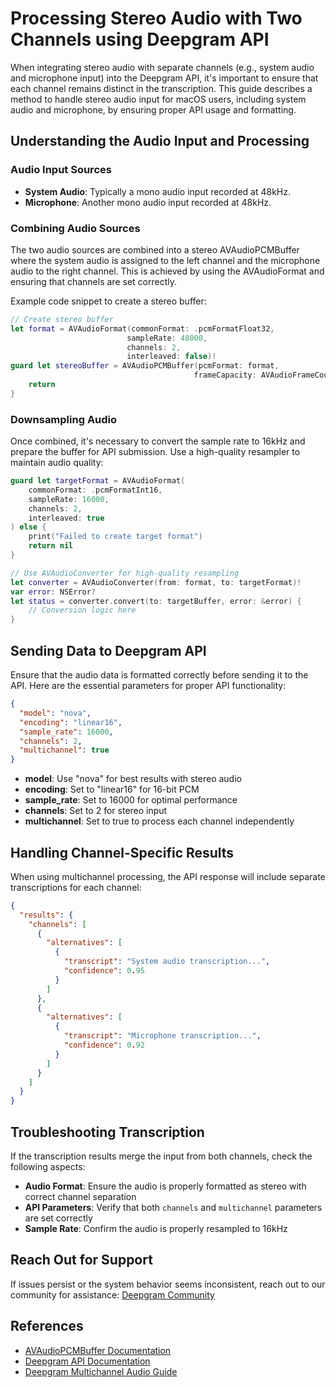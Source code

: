 # Processing Stereo Audio with Two Channels using Deepgram API

When integrating stereo audio with separate channels (e.g., system audio and microphone input) into the Deepgram API, it's important to ensure that each channel remains distinct in the transcription. This guide describes a method to handle stereo audio input for macOS users, including system audio and microphone, by ensuring proper API usage and formatting.

## Understanding the Audio Input and Processing

### Audio Input Sources
- **System Audio**: Typically a mono audio input recorded at 48kHz.
- **Microphone**: Another mono audio input recorded at 48kHz.

### Combining Audio Sources
The two audio sources are combined into a stereo AVAudioPCMBuffer where the system audio is assigned to the left channel and the microphone audio to the right channel. This is achieved by using the AVAudioFormat and ensuring that channels are set correctly.

Example code snippet to create a stereo buffer:
```swift
// Create stereo buffer
let format = AVAudioFormat(commonFormat: .pcmFormatFloat32,
                          sampleRate: 48000,
                          channels: 2,
                          interleaved: false)!
guard let stereoBuffer = AVAudioPCMBuffer(pcmFormat: format,
                                         frameCapacity: AVAudioFrameCount(chunkSize)) else {
    return
}
```

### Downsampling Audio
Once combined, it's necessary to convert the sample rate to 16kHz and prepare the buffer for API submission. Use a high-quality resampler to maintain audio quality:

```swift
guard let targetFormat = AVAudioFormat(
    commonFormat: .pcmFormatInt16,
    sampleRate: 16000,
    channels: 2,
    interleaved: true
) else {
    print("Failed to create target format")
    return nil
}

// Use AVAudioConverter for high-quality resampling
let converter = AVAudioConverter(from: format, to: targetFormat)!
var error: NSError?
let status = converter.convert(to: targetBuffer, error: &error) { 
    // Conversion logic here
}
```

## Sending Data to Deepgram API
Ensure that the audio data is formatted correctly before sending it to the API. Here are the essential parameters for proper API functionality:

```json
{
  "model": "nova",
  "encoding": "linear16",
  "sample_rate": 16000,
  "channels": 2,
  "multichannel": true
}
```

- **model**: Use "nova" for best results with stereo audio
- **encoding**: Set to "linear16" for 16-bit PCM
- **sample_rate**: Set to 16000 for optimal performance
- **channels**: Set to 2 for stereo input
- **multichannel**: Set to true to process each channel independently

## Handling Channel-Specific Results

When using multichannel processing, the API response will include separate transcriptions for each channel:

```json
{
  "results": {
    "channels": [
      {
        "alternatives": [
          {
            "transcript": "System audio transcription...",
            "confidence": 0.95
          }
        ]
      },
      {
        "alternatives": [
          {
            "transcript": "Microphone transcription...",
            "confidence": 0.92
          }
        ]
      }
    ]
  }
}
```

## Troubleshooting Transcription

If the transcription results merge the input from both channels, check the following aspects:
- **Audio Format**: Ensure the audio is properly formatted as stereo with correct channel separation
- **API Parameters**: Verify that both `channels` and `multichannel` parameters are set correctly
- **Sample Rate**: Confirm the audio is properly resampled to 16kHz

## Reach Out for Support

If issues persist or the system behavior seems inconsistent, reach out to our community for assistance: [Deepgram Community](https://discord.gg/deepgram)

## References
- [AVAudioPCMBuffer Documentation](https://developer.apple.com/documentation/avfaudio/avaudiopcmbuffer)
- [Deepgram API Documentation](https://developers.deepgram.com/docs/getting-started-with-live-streaming-audio)
- [Deepgram Multichannel Audio Guide](https://developers.deepgram.com/docs/multichannel-audio)